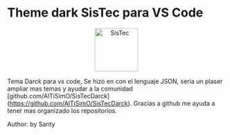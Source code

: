 # Theme dark SisTec para VS Code
<p align="center">
  <img src="https://i.ibb.co/HH2zNyp/S.png" alt="SisTec"  height="100" width="100">
</p>

Tema Darck para vs code, Se hizo en con el lenguaje JSON, seria un plaser ampliar mas temas y ayudar a la comunidad [github.com/AlTiSimO/SisTecDarck]    (https://github.com/AlTiSimO/SisTecDarck). Gracias a github me ayuda a tener mas organizado los repositorios.

Author: by Santy
